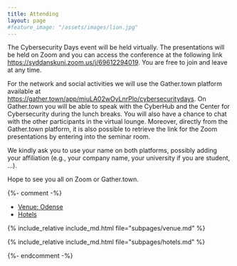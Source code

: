 ```yaml
---
title: Attending
layout: page
#feature_image: "/assets/images/lion.jpg"
---
```


The Cybersecurity Days event will be held virtually. The presentations will be held on Zoom and you can access the conference at the following link <a href="https://syddanskuni.zoom.us/j/69612294019">https://syddanskuni.zoom.us/j/69612294019</a>. You are free to join and leave at any time.
 
For the network and social activities we will use the Gather.town platform available at  
<a href="https://gather.town/app/miuLA02wOyLnrPlo/cybersecuritydays">https://gather.town/app/miuLA02wOyLnrPlo/cybersecuritydays</a>. On Gather.town you will be able to speak with the CyberHub and the Center for Cybersecurity during the lunch breaks. You will also have a chance to chat with the other participants in the virtual lounge. Moreover, directly from the Gather.town platform, it is also possible to retrieve the link for the Zoom presentations by entering into the seminar room.

We kindly ask you to use your name on both platforms, possibly adding your affiliation (e.g., your company name, your university if you are student, ...). 

Hope to see you all on Zoom or Gather.town.


{%- comment -%}
<ul class="nav nav-tabs nav-justified">
  <li role="presentation" class="active">
    <a href="#venue">Venue: Odense</a></li>
  <li role="presentation"><a href="#hotels">Hotels</a></li>
</ul>

<div class="tab-content">
<div role="tabpanel" class="tab-pane active" id="venue">

  {% include_relative include_md.html file="subpages/venue.md" %}

</div>

<div role="tabpanel" class="tab-pane" id="hotels">
   
  {% include_relative include_md.html file="subpages/hotels.md" %}

</div>

</div>

<script>
$('.nav-tabs li a').click(function (e){e.preventDefault();$(this).tab('show');})
</script>
{%- endcomment -%}
